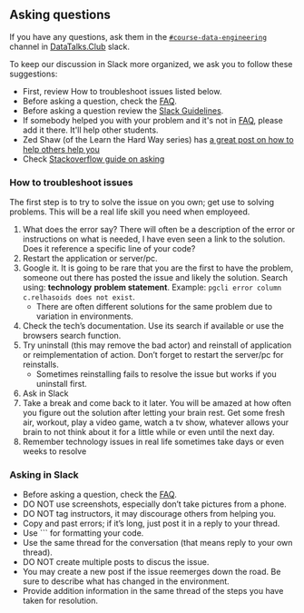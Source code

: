 ## Asking questions

If you have any questions, ask them 
in the [`#course-data-engineering`](https://app.slack.com/client/T01ATQK62F8/C01FABYF2RG) channel in [DataTalks.Club](https://datatalks.club) slack.

To keep our discussion in Slack more organized, we ask you to follow these suggestions:

* First, review How to troubleshoot issues listed below.
* Before asking a question, check the [FAQ](https://docs.google.com/document/d/19bnYs80DwuUimHM65UV3sylsCn2j1vziPOwzBwQrebw/edit).
* Before asking a question review the [Slack Guidelines](#Ask-in-Slack).
* If somebody helped you with your problem and it's not in [FAQ](https://docs.google.com/document/d/19bnYs80DwuUimHM65UV3sylsCn2j1vziPOwzBwQrebw/edit), please add it there.
  It'll help other students.
* Zed Shaw (of the Learn the Hard Way series) has [a great post on how to help others help you](https://learncodethehardway.com/blog/03-how-to-ask-for-help/)
* Check [Stackoverflow guide on asking](https://stackoverflow.com/help/how-to-ask)
  
### How to troubleshoot issues

The first step is to try to solve the issue on you own; get use to solving problems. This will be a real life skill you need when employeed. 

1. What does the error say? There will often be a description of the error or instructions on what is needed, I have even seen a link to the solution. Does it reference a specific line of your code?
2. Restart the application or server/pc. 
3. Google it. It is going to be rare that you are the first to have the problem, someone out there has posted the issue and likely the solution. Search using: **technology** **problem statement**. Example: `pgcli error column c.relhasoids does not exist`. 
    * There are often different solutions for the same problem due to variation in environments. 
4. Check the tech’s documentation. Use its search if available or use the browsers search function. 
5. Try uninstall (this may remove the bad actor) and reinstall of application or reimplementation of action. Don’t forget to restart the server/pc for reinstalls.
    * Sometimes reinstalling fails to resolve the issue but works if you uninstall first.
6. Ask in Slack
7. Take a break and come back to it later. You will be amazed at how often you figure out the solution after letting your brain rest. Get some fresh air, workout, play a video game, watch a tv show, whatever allows your brain to not think about it for a little while or even until the next day. 
8. Remember technology issues in real life sometimes take days or even weeks to resolve

### Asking in Slack

* Before asking a question, check the [FAQ](https://docs.google.com/document/d/19bnYs80DwuUimHM65UV3sylsCn2j1vziPOwzBwQrebw/edit).
* DO NOT use screenshots, especially don’t take pictures from a phone.
* DO NOT tag instructors, it may discourage others from helping you.
* Copy and past errors; if it’s long, just post it in a reply to your thread. 
* Use ``` for formatting your code.
* Use the same thread for the conversation (that means reply to your own thread). 
* DO NOT create multiple posts to discus the issue.
* You may create a new post if the issue reemerges down the road. Be sure to describe what has changed in the environment.
* Provide addition information in the same thread of the steps you have taken for resolution.
  


